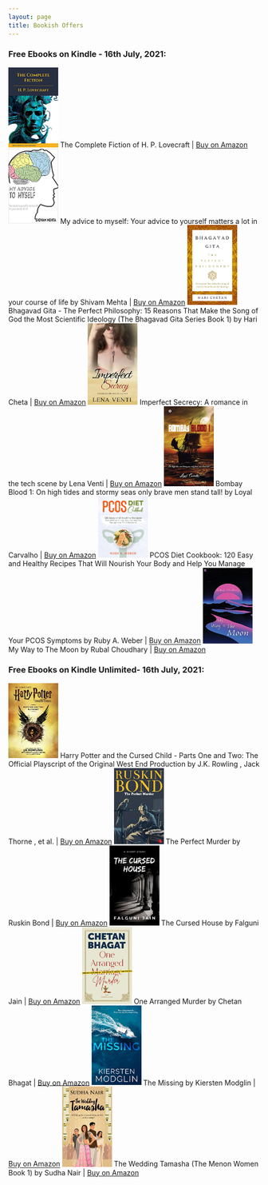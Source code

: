 ```yaml
---
layout: page
title: Bookish Offers
---
```

### **Free Ebooks on Kindle - 16th July, 2021:**

<img src="https://github.com/epeolatry/epeolatory_in/blob/master/images/pages/51yjmV46wQS.jpg?raw=true" style="text-align: center" alt="Free-Ebook" width="100px"/>
The Complete Fiction of H. P. Lovecraft |
<a href="https://amzn.to/3hK6lia">Buy on Amazon</a>

<img src="https://github.com/epeolatry/epeolatory_in/blob/master/images/pages/51EYsGelXHS._SX331_BO1,204,203,200_.jpg?raw=true" style="text-align: center" alt="Free-Ebook" width="100px"/>
My advice to myself: Your advice to yourself matters a lot in your course of life by Shivam Mehta |
<a href="https://amzn.to/3ifo4gy">Buy on Amazon</a>

<img src="https://github.com/epeolatry/epeolatory_in/blob/master/images/pages/41TLtyOD+CS.jpg?raw=true" style="text-align: center" alt="Free-Ebook" width="100px"/>
Bhagavad Gita - The Perfect Philosophy: 15 Reasons That Make the Song of God the Most Scientific Ideology (The Bhagavad Gita Series Book 1) by Hari Cheta |
<a href="https://amzn.to/3z55ZZe">Buy on Amazon</a>

<img src="https://github.com/epeolatry/epeolatory_in/blob/master/images/pages/41yc5I7HOfS.jpg?raw=true" style="text-align: center" alt="Free-Ebook" width="100px"/>
Imperfect Secrecy: A romance in the tech scene by Lena Venti |
<a href="https://amzn.to/3iePROe">Buy on Amazon</a>

<img src="https://github.com/epeolatry/epeolatory_in/blob/master/images/pages/51EMdFdF3cS.jpg?raw=true" style="text-align: center" alt="Free-Ebook" width="100px"/>
Bombay Blood 1: On high tides and stormy seas only brave men stand tall! by Loyal Carvalho |
<a href="https://amzn.to/3BchFeu">Buy on Amazon</a>

<img src="https://github.com/epeolatry/epeolatory_in/blob/master/images/pages/51eBvrNkSVS.jpg?raw=true" style="text-align: center" alt="Free-Ebook" width="100px"/>
PCOS Diet Cookbook: 120 Easy and Healthy Recipes That Will Nourish Your Body and Help You Manage Your PCOS Symptoms by Ruby A. Weber |
<a href="https://amzn.to/3ifnbVl">Buy on Amazon</a>

<img src="https://github.com/epeolatry/epeolatory_in/blob/master/images/pages/41mZib-cLeS._SX328_BO1,204,203,200_.jpg?raw=true" style="text-align: center" alt="Free-Ebook" width="100px"/>
My Way to The Moon by Rubal Choudhary |
<a href="https://amzn.to/3iiZNWH">Buy on Amazon</a>


### **Free Ebooks on Kindle Unlimited- 16th July, 2021:**

<img src="https://github.com/epeolatry/epeolatory_in/blob/master/images/pages/51G+WN7UghL.jpg?raw=true" style="text-align: center" alt="Free-Ebook" width="100px"/>
Harry Potter and the Cursed Child - Parts One and Two: The Official Playscript of the Original West End Production by J.K. Rowling , Jack Thorne , et al. |
<a href="https://amzn.to/3imDMGS">Buy on Amazon</a>

<img src="https://github.com/epeolatry/epeolatory_in/blob/master/images/pages/51KG1LCYAtL.jpg?raw=true" style="text-align: center" alt="Free-Ebook" width="100px"/>
The Perfect Murder by Ruskin Bond |
<a href="https://amzn.to/2VNFv0a">Buy on Amazon</a>

<img src="https://github.com/epeolatry/epeolatory_in/blob/master/images/stories/the-cursed-house.jpg?raw=true" style="text-align: center" alt="Free-Ebook" width="100px"/>
The Cursed House by Falguni Jain |
<a href="https://amzn.to/3dkgvna">Buy on Amazon</a>

<img src="https://github.com/epeolatry/epeolatory_in/blob/master/images/pages/51bEZsKtMzL.jpg?raw=true" style="text-align: center" alt="Free-Ebook" width="100px"/>
One Arranged Murder by Chetan Bhagat  | 
<a href="https://amzn.to/3epddiQ">Buy on Amazon</a>

<img src="https://github.com/epeolatry/epeolatory_in/blob/master/images/pages/417eQr3Y7wS.jpg?raw=true" style="text-align: center" alt="Free-Ebook" width="100px"/>
The Missing by Kiersten Modglin | 
<a href="https://amzn.to/3hOKpmh">Buy on Amazon</a>

<img src="https://github.com/epeolatry/epeolatory_in/blob/master/images/pages/51bfcdRM33L.jpg?raw=true" style="text-align: center" alt="Free-Ebook" width="100px"/>
The Wedding Tamasha (The Menon Women Book 1) by Sudha Nair |
<a href="https://amzn.to/3i9MFmU">Buy on Amazon</a>
